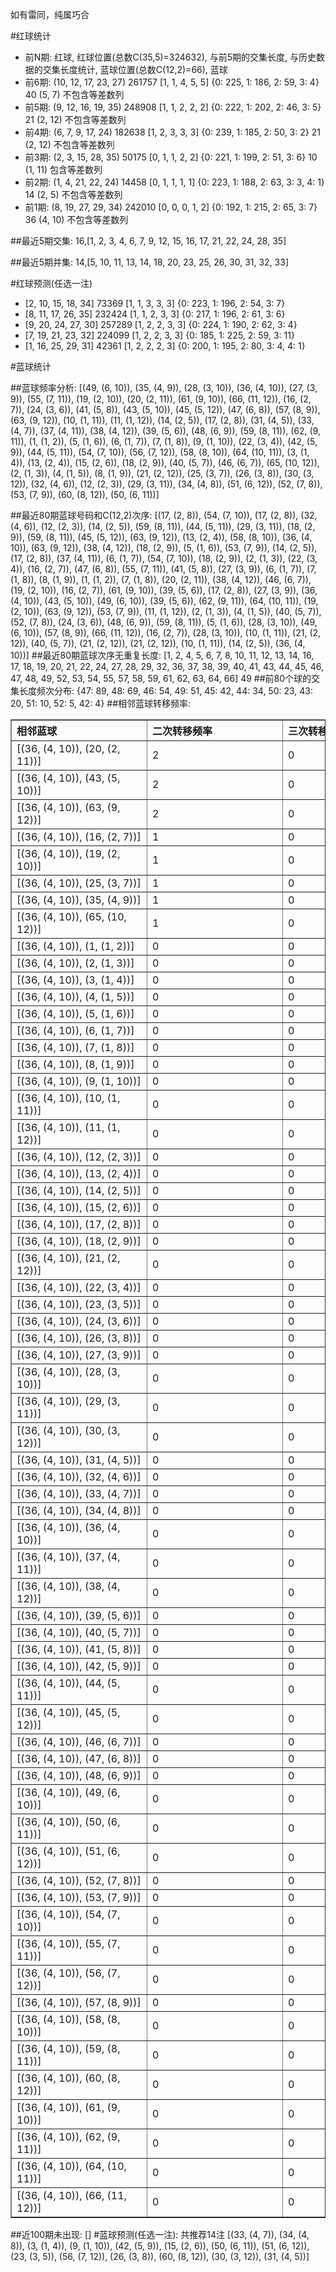 <!-- 
.. title: 大乐透10080期(2010-07-12)数据分析报告
.. slug: dlott-10080-2010-07-12-report
.. date: 2010-07-13 08:00:00 UTC+08:00
.. tags: Lottery
.. link: 
.. description: 
.. type: text
-->

如有雷同，纯属巧合

<!-- TEASER_END-->

#红球统计

- 前N期: 红球, 红球位置(总数C(35,5)=324632), 与前5期的交集长度, 与历史数据的交集长度统计, 蓝球位置(总数C(12,2)=66), 蓝球
- 前6期: (10, 12, 17, 23, 27) 261757 [1, 1, 4, 5, 5] {0: 225, 1: 186, 2: 59, 3: 4} 40 (5, 7) 不包含等差数列
- 前5期: (9, 12, 16, 19, 35) 248908 [1, 1, 2, 2, 2] {0: 222, 1: 202, 2: 46, 3: 5} 21 (2, 12) 不包含等差数列
- 前4期: (6, 7, 9, 17, 24) 182638 [1, 2, 3, 3, 3] {0: 239, 1: 185, 2: 50, 3: 2} 21 (2, 12) 不包含等差数列
- 前3期: (2, 3, 15, 28, 35) 50175 [0, 1, 1, 2, 2] {0: 221, 1: 199, 2: 51, 3: 6} 10 (1, 11) 包含等差数列
- 前2期: (1, 4, 21, 22, 24) 14458 [0, 1, 1, 1, 1] {0: 223, 1: 188, 2: 63, 3: 3, 4: 1} 14 (2, 5) 不包含等差数列
- 前1期: (8, 19, 27, 29, 34) 242010 [0, 0, 0, 1, 2] {0: 192, 1: 215, 2: 65, 3: 7} 36 (4, 10) 不包含等差数列

##最近5期交集:
16,[1, 2, 3, 4, 6, 7, 9, 12, 15, 16, 17, 21, 22, 24, 28, 35]

##最近5期并集:
14,[5, 10, 11, 13, 14, 18, 20, 23, 25, 26, 30, 31, 32, 33]

#红球预测(任选一注)

- [2, 10, 15, 18, 34] 73369 [1, 1, 3, 3, 3] {0: 223, 1: 196, 2: 54, 3: 7}
- [8, 11, 17, 26, 35] 232424 [1, 1, 2, 3, 3] {0: 217, 1: 196, 2: 61, 3: 6}
- [9, 20, 24, 27, 30] 257289 [1, 2, 2, 3, 3] {0: 224, 1: 190, 2: 62, 3: 4}
- [7, 19, 21, 23, 32] 224099 [1, 2, 2, 3, 3] {0: 185, 1: 225, 2: 59, 3: 11}
- [1, 16, 25, 29, 31] 42361 [1, 2, 2, 2, 3] {0: 200, 1: 195, 2: 80, 3: 4, 4: 1}

#蓝球统计

##蓝球频率分析:
[(49, (6, 10)), (35, (4, 9)), (28, (3, 10)), (36, (4, 10)), (27, (3, 9)), (55, (7, 11)), (19, (2, 10)), (20, (2, 11)), (61, (9, 10)), (66, (11, 12)), (16, (2, 7)), (24, (3, 6)), (41, (5, 8)), (43, (5, 10)), (45, (5, 12)), (47, (6, 8)), (57, (8, 9)), (63, (9, 12)), (10, (1, 11)), (11, (1, 12)), (14, (2, 5)), (17, (2, 8)), (31, (4, 5)), (33, (4, 7)), (37, (4, 11)), (38, (4, 12)), (39, (5, 6)), (48, (6, 9)), (59, (8, 11)), (62, (9, 11)), (1, (1, 2)), (5, (1, 6)), (6, (1, 7)), (7, (1, 8)), (9, (1, 10)), (22, (3, 4)), (42, (5, 9)), (44, (5, 11)), (54, (7, 10)), (56, (7, 12)), (58, (8, 10)), (64, (10, 11)), (3, (1, 4)), (13, (2, 4)), (15, (2, 6)), (18, (2, 9)), (40, (5, 7)), (46, (6, 7)), (65, (10, 12)), (2, (1, 3)), (4, (1, 5)), (8, (1, 9)), (21, (2, 12)), (25, (3, 7)), (26, (3, 8)), (30, (3, 12)), (32, (4, 6)), (12, (2, 3)), (29, (3, 11)), (34, (4, 8)), (51, (6, 12)), (52, (7, 8)), (53, (7, 9)), (60, (8, 12)), (50, (6, 11))]

##最近80期蓝球号码和C(12,2)次序:
[(17, (2, 8)), (54, (7, 10)), (17, (2, 8)), (32, (4, 6)), (12, (2, 3)), (14, (2, 5)), (59, (8, 11)), (44, (5, 11)), (29, (3, 11)), (18, (2, 9)), (59, (8, 11)), (45, (5, 12)), (63, (9, 12)), (13, (2, 4)), (58, (8, 10)), (36, (4, 10)), (63, (9, 12)), (38, (4, 12)), (18, (2, 9)), (5, (1, 6)), (53, (7, 9)), (14, (2, 5)), (17, (2, 8)), (37, (4, 11)), (6, (1, 7)), (54, (7, 10)), (18, (2, 9)), (2, (1, 3)), (22, (3, 4)), (16, (2, 7)), (47, (6, 8)), (55, (7, 11)), (41, (5, 8)), (27, (3, 9)), (6, (1, 7)), (7, (1, 8)), (8, (1, 9)), (1, (1, 2)), (7, (1, 8)), (20, (2, 11)), (38, (4, 12)), (46, (6, 7)), (19, (2, 10)), (16, (2, 7)), (61, (9, 10)), (39, (5, 6)), (17, (2, 8)), (27, (3, 9)), (36, (4, 10)), (43, (5, 10)), (49, (6, 10)), (39, (5, 6)), (62, (9, 11)), (64, (10, 11)), (19, (2, 10)), (63, (9, 12)), (53, (7, 9)), (11, (1, 12)), (2, (1, 3)), (4, (1, 5)), (40, (5, 7)), (52, (7, 8)), (24, (3, 6)), (48, (6, 9)), (59, (8, 11)), (5, (1, 6)), (28, (3, 10)), (49, (6, 10)), (57, (8, 9)), (66, (11, 12)), (16, (2, 7)), (28, (3, 10)), (10, (1, 11)), (21, (2, 12)), (40, (5, 7)), (21, (2, 12)), (21, (2, 12)), (10, (1, 11)), (14, (2, 5)), (36, (4, 10))]
##最近80期蓝球次序无重复长度:
[1, 2, 4, 5, 6, 7, 8, 10, 11, 12, 13, 14, 16, 17, 18, 19, 20, 21, 22, 24, 27, 28, 29, 32, 36, 37, 38, 39, 40, 41, 43, 44, 45, 46, 47, 48, 49, 52, 53, 54, 55, 57, 58, 59, 61, 62, 63, 64, 66] 49
##前80个球的交集长度频次分布:
{47: 89, 48: 69, 46: 54, 49: 51, 45: 42, 44: 34, 50: 23, 43: 20, 51: 10, 52: 5, 42: 4}
##相邻蓝球转移频率:
<table border="1" class="table table-striped dataframe">
  <thead>
    <tr style="text-align: left;">
      <th style="min-width: 200px;">相邻蓝球</th>
      <th style="min-width: 200px;">二次转移频率</th>
      <th style="min-width: 200px;">三次转移频率</th>
    </tr>
  </thead>
  <tbody>
    <tr>
      <td>  [(36, (4, 10)), (20, (2, 11))]</td>
      <td> 2</td>
      <td> 0</td>
    </tr>
    <tr>
      <td>  [(36, (4, 10)), (43, (5, 10))]</td>
      <td> 2</td>
      <td> 0</td>
    </tr>
    <tr>
      <td>  [(36, (4, 10)), (63, (9, 12))]</td>
      <td> 2</td>
      <td> 0</td>
    </tr>
    <tr>
      <td>   [(36, (4, 10)), (16, (2, 7))]</td>
      <td> 1</td>
      <td> 0</td>
    </tr>
    <tr>
      <td>  [(36, (4, 10)), (19, (2, 10))]</td>
      <td> 1</td>
      <td> 0</td>
    </tr>
    <tr>
      <td>   [(36, (4, 10)), (25, (3, 7))]</td>
      <td> 1</td>
      <td> 0</td>
    </tr>
    <tr>
      <td>   [(36, (4, 10)), (35, (4, 9))]</td>
      <td> 1</td>
      <td> 0</td>
    </tr>
    <tr>
      <td> [(36, (4, 10)), (65, (10, 12))]</td>
      <td> 1</td>
      <td> 0</td>
    </tr>
    <tr>
      <td>    [(36, (4, 10)), (1, (1, 2))]</td>
      <td> 0</td>
      <td> 0</td>
    </tr>
    <tr>
      <td>    [(36, (4, 10)), (2, (1, 3))]</td>
      <td> 0</td>
      <td> 0</td>
    </tr>
    <tr>
      <td>    [(36, (4, 10)), (3, (1, 4))]</td>
      <td> 0</td>
      <td> 0</td>
    </tr>
    <tr>
      <td>    [(36, (4, 10)), (4, (1, 5))]</td>
      <td> 0</td>
      <td> 0</td>
    </tr>
    <tr>
      <td>    [(36, (4, 10)), (5, (1, 6))]</td>
      <td> 0</td>
      <td> 0</td>
    </tr>
    <tr>
      <td>    [(36, (4, 10)), (6, (1, 7))]</td>
      <td> 0</td>
      <td> 0</td>
    </tr>
    <tr>
      <td>    [(36, (4, 10)), (7, (1, 8))]</td>
      <td> 0</td>
      <td> 0</td>
    </tr>
    <tr>
      <td>    [(36, (4, 10)), (8, (1, 9))]</td>
      <td> 0</td>
      <td> 0</td>
    </tr>
    <tr>
      <td>   [(36, (4, 10)), (9, (1, 10))]</td>
      <td> 0</td>
      <td> 0</td>
    </tr>
    <tr>
      <td>  [(36, (4, 10)), (10, (1, 11))]</td>
      <td> 0</td>
      <td> 0</td>
    </tr>
    <tr>
      <td>  [(36, (4, 10)), (11, (1, 12))]</td>
      <td> 0</td>
      <td> 0</td>
    </tr>
    <tr>
      <td>   [(36, (4, 10)), (12, (2, 3))]</td>
      <td> 0</td>
      <td> 0</td>
    </tr>
    <tr>
      <td>   [(36, (4, 10)), (13, (2, 4))]</td>
      <td> 0</td>
      <td> 0</td>
    </tr>
    <tr>
      <td>   [(36, (4, 10)), (14, (2, 5))]</td>
      <td> 0</td>
      <td> 0</td>
    </tr>
    <tr>
      <td>   [(36, (4, 10)), (15, (2, 6))]</td>
      <td> 0</td>
      <td> 0</td>
    </tr>
    <tr>
      <td>   [(36, (4, 10)), (17, (2, 8))]</td>
      <td> 0</td>
      <td> 0</td>
    </tr>
    <tr>
      <td>   [(36, (4, 10)), (18, (2, 9))]</td>
      <td> 0</td>
      <td> 0</td>
    </tr>
    <tr>
      <td>  [(36, (4, 10)), (21, (2, 12))]</td>
      <td> 0</td>
      <td> 0</td>
    </tr>
    <tr>
      <td>   [(36, (4, 10)), (22, (3, 4))]</td>
      <td> 0</td>
      <td> 0</td>
    </tr>
    <tr>
      <td>   [(36, (4, 10)), (23, (3, 5))]</td>
      <td> 0</td>
      <td> 0</td>
    </tr>
    <tr>
      <td>   [(36, (4, 10)), (24, (3, 6))]</td>
      <td> 0</td>
      <td> 0</td>
    </tr>
    <tr>
      <td>   [(36, (4, 10)), (26, (3, 8))]</td>
      <td> 0</td>
      <td> 0</td>
    </tr>
    <tr>
      <td>   [(36, (4, 10)), (27, (3, 9))]</td>
      <td> 0</td>
      <td> 0</td>
    </tr>
    <tr>
      <td>  [(36, (4, 10)), (28, (3, 10))]</td>
      <td> 0</td>
      <td> 0</td>
    </tr>
    <tr>
      <td>  [(36, (4, 10)), (29, (3, 11))]</td>
      <td> 0</td>
      <td> 0</td>
    </tr>
    <tr>
      <td>  [(36, (4, 10)), (30, (3, 12))]</td>
      <td> 0</td>
      <td> 0</td>
    </tr>
    <tr>
      <td>   [(36, (4, 10)), (31, (4, 5))]</td>
      <td> 0</td>
      <td> 0</td>
    </tr>
    <tr>
      <td>   [(36, (4, 10)), (32, (4, 6))]</td>
      <td> 0</td>
      <td> 0</td>
    </tr>
    <tr>
      <td>   [(36, (4, 10)), (33, (4, 7))]</td>
      <td> 0</td>
      <td> 0</td>
    </tr>
    <tr>
      <td>   [(36, (4, 10)), (34, (4, 8))]</td>
      <td> 0</td>
      <td> 0</td>
    </tr>
    <tr>
      <td>  [(36, (4, 10)), (36, (4, 10))]</td>
      <td> 0</td>
      <td> 0</td>
    </tr>
    <tr>
      <td>  [(36, (4, 10)), (37, (4, 11))]</td>
      <td> 0</td>
      <td> 0</td>
    </tr>
    <tr>
      <td>  [(36, (4, 10)), (38, (4, 12))]</td>
      <td> 0</td>
      <td> 0</td>
    </tr>
    <tr>
      <td>   [(36, (4, 10)), (39, (5, 6))]</td>
      <td> 0</td>
      <td> 0</td>
    </tr>
    <tr>
      <td>   [(36, (4, 10)), (40, (5, 7))]</td>
      <td> 0</td>
      <td> 0</td>
    </tr>
    <tr>
      <td>   [(36, (4, 10)), (41, (5, 8))]</td>
      <td> 0</td>
      <td> 0</td>
    </tr>
    <tr>
      <td>   [(36, (4, 10)), (42, (5, 9))]</td>
      <td> 0</td>
      <td> 0</td>
    </tr>
    <tr>
      <td>  [(36, (4, 10)), (44, (5, 11))]</td>
      <td> 0</td>
      <td> 0</td>
    </tr>
    <tr>
      <td>  [(36, (4, 10)), (45, (5, 12))]</td>
      <td> 0</td>
      <td> 0</td>
    </tr>
    <tr>
      <td>   [(36, (4, 10)), (46, (6, 7))]</td>
      <td> 0</td>
      <td> 0</td>
    </tr>
    <tr>
      <td>   [(36, (4, 10)), (47, (6, 8))]</td>
      <td> 0</td>
      <td> 0</td>
    </tr>
    <tr>
      <td>   [(36, (4, 10)), (48, (6, 9))]</td>
      <td> 0</td>
      <td> 0</td>
    </tr>
    <tr>
      <td>  [(36, (4, 10)), (49, (6, 10))]</td>
      <td> 0</td>
      <td> 0</td>
    </tr>
    <tr>
      <td>  [(36, (4, 10)), (50, (6, 11))]</td>
      <td> 0</td>
      <td> 0</td>
    </tr>
    <tr>
      <td>  [(36, (4, 10)), (51, (6, 12))]</td>
      <td> 0</td>
      <td> 0</td>
    </tr>
    <tr>
      <td>   [(36, (4, 10)), (52, (7, 8))]</td>
      <td> 0</td>
      <td> 0</td>
    </tr>
    <tr>
      <td>   [(36, (4, 10)), (53, (7, 9))]</td>
      <td> 0</td>
      <td> 0</td>
    </tr>
    <tr>
      <td>  [(36, (4, 10)), (54, (7, 10))]</td>
      <td> 0</td>
      <td> 0</td>
    </tr>
    <tr>
      <td>  [(36, (4, 10)), (55, (7, 11))]</td>
      <td> 0</td>
      <td> 0</td>
    </tr>
    <tr>
      <td>  [(36, (4, 10)), (56, (7, 12))]</td>
      <td> 0</td>
      <td> 0</td>
    </tr>
    <tr>
      <td>   [(36, (4, 10)), (57, (8, 9))]</td>
      <td> 0</td>
      <td> 0</td>
    </tr>
    <tr>
      <td>  [(36, (4, 10)), (58, (8, 10))]</td>
      <td> 0</td>
      <td> 0</td>
    </tr>
    <tr>
      <td>  [(36, (4, 10)), (59, (8, 11))]</td>
      <td> 0</td>
      <td> 0</td>
    </tr>
    <tr>
      <td>  [(36, (4, 10)), (60, (8, 12))]</td>
      <td> 0</td>
      <td> 0</td>
    </tr>
    <tr>
      <td>  [(36, (4, 10)), (61, (9, 10))]</td>
      <td> 0</td>
      <td> 0</td>
    </tr>
    <tr>
      <td>  [(36, (4, 10)), (62, (9, 11))]</td>
      <td> 0</td>
      <td> 0</td>
    </tr>
    <tr>
      <td> [(36, (4, 10)), (64, (10, 11))]</td>
      <td> 0</td>
      <td> 0</td>
    </tr>
    <tr>
      <td> [(36, (4, 10)), (66, (11, 12))]</td>
      <td> 0</td>
      <td> 0</td>
    </tr>
  </tbody>
</table>
##近100期未出现:
[]
#蓝球预测(任选一注):
共推荐14注
[(33, (4, 7)), (34, (4, 8)), (3, (1, 4)), (9, (1, 10)), (42, (5, 9)), (15, (2, 6)), (50, (6, 11)), (51, (6, 12)), (23, (3, 5)), (56, (7, 12)), (26, (3, 8)), (60, (8, 12)), (30, (3, 12)), (31, (4, 5))]

